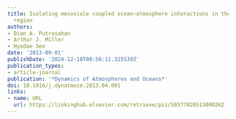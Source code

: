 ```yaml
---
title: Isolating mesoscale coupled ocean–atmosphere interactions in the Kuroshio Extension
  region
authors:
- Dian A. Putrasahan
- Arthur J. Miller
- Hyodae Seo
date: '2013-09-01'
publishDate: '2024-12-18T08:56:11.325539Z'
publication_types:
- article-journal
publication: '*Dynamics of Atmospheres and Oceans*'
doi: 10.1016/j.dynatmoce.2013.04.001
links:
- name: URL
  url: https://linkinghub.elsevier.com/retrieve/pii/S0377026513000262
---
```

